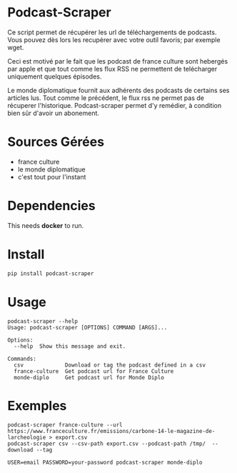 # Podcast-Scraper

Ce script permet de récupérer les url de téléchargements de podcasts. Vous pouvez dès lors les recupérer avec votre outil favoris; par exemple wget.

Ceci est motivé par le fait que les podcast de france culture sont hebergés par apple et que tout comme les flux RSS ne
permettent de telécharger uniquement quelques épisodes.

Le monde diplomatique fournit aux adhérents des podcasts de certains ses articles lus. Tout comme le précédent, le flux
rss ne permet pas de récuperer l'historique. Podcast-scraper permet d'y remédier, à condition bien sûr d'avoir un abonement.

# Sources Gérées

- france culture
- le monde diplomatique
- c'est tout pour l'instant

# Dependencies

This needs **docker** to run.

# Install

``` bash
pip install podcast-scraper
```

# Usage

```
podcast-scraper --help
Usage: podcast-scraper [OPTIONS] COMMAND [ARGS]...

Options:
  --help  Show this message and exit.

Commands:
  csv             Download or tag the podcast defined in a csv
  france-culture  Get podcast url for France Culture
  monde-diplo     Get podcast url for Monde Diplo

```

# Exemples

```
podcast-scraper france-culture --url https://www.franceculture.fr/emissions/carbone-14-le-magazine-de-larcheologie > export.csv
podcast-scraper csv --csv-path export.csv --podcast-path /tmp/  --download --tag

USER=email PASSWORD=your-password podcast-scraper monde-diplo
```
